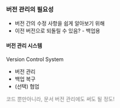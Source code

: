 ### 버전 관리의 필요성
- 버전 간의 수정 사항을 쉽게 알아보기 위해
- 이전 버전으로 되돌릴 수 있음? - 백업용
#### 버전 관리 시스템
Version Control System
- 버전 관리
- 백업 복구
- (선택) 협업

<span style="color: gray">코드 뿐만아니라, 문서 버전 관리에도 써도 될 정도!</span>  
